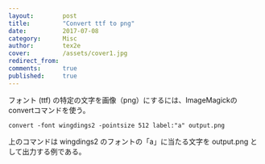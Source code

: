 ```yaml
---
layout:        post
title:         "Convert ttf to png"
date:          2017-07-08
category:      Misc
author:        tex2e
cover:         /assets/cover1.jpg
redirect_from:
comments:      true
published:     true
---
```


フォント (ttf) の特定の文字を画像（png）にするには、ImageMagickのconvertコマンドを使う。

```command
convert -font wingdings2 -pointsize 512 label:"a" output.png
```

上のコマンドは wingdings2 のフォントの「a」に当たる文字を output.png として出力する例である。
